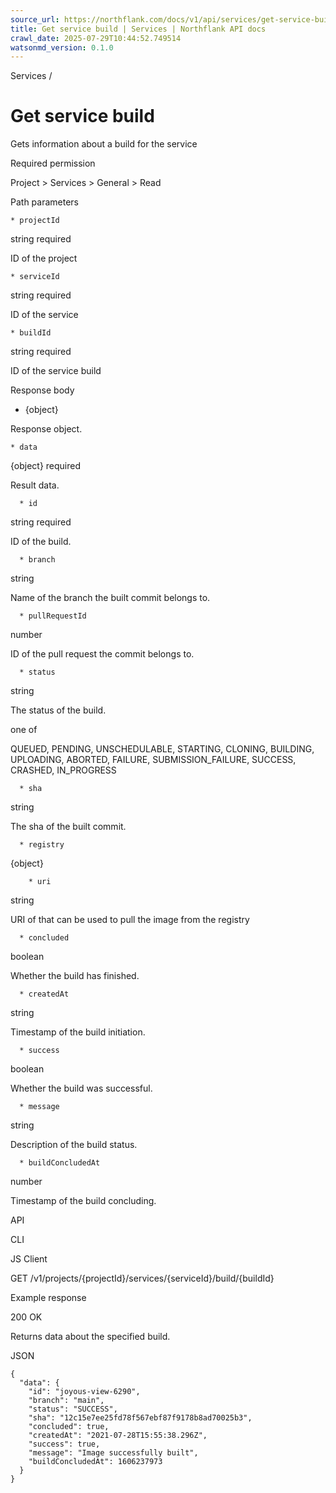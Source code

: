 ```yaml
---
source_url: https://northflank.com/docs/v1/api/services/get-service-build
title: Get service build | Services | Northflank API docs
crawl_date: 2025-07-29T10:44:52.749514
watsonmd_version: 0.1.0
---
```


Services / 

# Get service build

Gets information about a build for the service

Required permission

Project > Services > General > Read

Path parameters

    * projectId

string required

ID of the project

    * serviceId

string required

ID of the service

    * buildId

string required

ID of the service build




Response body

  * {object}

Response object.

    * data

{object} required

Result data.

      * id

string required

ID of the build.

      * branch

string

Name of the branch the built commit belongs to.

      * pullRequestId

number

ID of the pull request the commit belongs to.

      * status

string

The status of the build.

one of

QUEUED, PENDING, UNSCHEDULABLE, STARTING, CLONING, BUILDING, UPLOADING, ABORTED, FAILURE, SUBMISSION_FAILURE, SUCCESS, CRASHED, IN_PROGRESS

      * sha

string

The sha of the built commit.

      * registry

{object}

        * uri

string

URI of that can be used to pull the image from the registry

      * concluded

boolean

Whether the build has finished.

      * createdAt

string

Timestamp of the build initiation.

      * success

boolean

Whether the build was successful.

      * message

string

Description of the build status.

      * buildConcludedAt

number

Timestamp of the build concluding.




API

CLI

JS Client

GET /v1/projects/{projectId}/services/{serviceId}/build/{buildId}

Example response

200 OK

Returns data about the specified build.

JSON
    
    
    {
      "data": {
        "id": "joyous-view-6290",
        "branch": "main",
        "status": "SUCCESS",
        "sha": "12c15e7ee25fd78f567ebf87f9178b8ad70025b3",
        "concluded": true,
        "createdAt": "2021-07-28T15:55:38.296Z",
        "success": true,
        "message": "Image successfully built",
        "buildConcludedAt": 1606237973
      }
    }